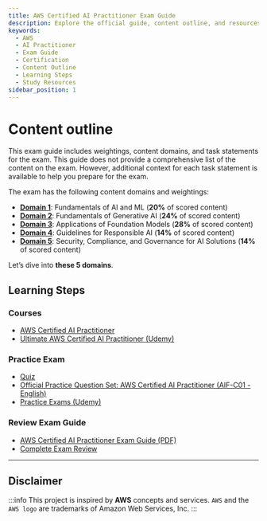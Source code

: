 ```yaml
---
title: AWS Certified AI Practitioner Exam Guide
description: Explore the official guide, content outline, and resources for the AWS Certified AI Practitioner exam, including domains, tasks, and learning steps.
keywords:
  - AWS
  - AI Practitioner
  - Exam Guide
  - Certification
  - Content Outline
  - Learning Steps
  - Study Resources
sidebar_position: 1
---
```


# Content outline

This exam guide includes weightings, content domains, and task statements for the
exam. This guide does not provide a comprehensive list of the content on the exam.
However, additional context for each task statement is available to help you prepare
for the exam.

The exam has the following content domains and weightings:

- [**Domain 1**](/docs/category/domain-1-fundamentals-of-ai-and-ml): Fundamentals of AI and ML (**20%** of scored content)
- [**Domain 2**](/docs/category/domain-2-fundamentals-of-generative-ai): Fundamentals of Generative AI (**24%** of scored content)
- [**Domain 3**](/docs/category/domain-3-applications-of-foundation-models): Applications of Foundation Models (**28%** of scored content)
- [**Domain 4**](/docs/category/domain-4-guidelines-for-responsible-ai): Guidelines for Responsible AI (**14%** of scored content)
- [**Domain 5**](/docs/category/domain-5-security-compliance-and-governance-for-ai-solutions): Security, Compliance, and Governance for AI Solutions (**14%** of
scored content)

Let’s dive into **these 5 domains**.

## Learning Steps

### Courses

- [AWS Certified AI Practitioner](https://skillbuilder.aws/category/exam-prep/ai-practitioner)
- [Ultimate AWS Certified AI Practitioner (Udemy)](https://www.udemy.com/share/10bvGH3@dMEoXyQMr8TyOxq_GvmzW5-dxijo3kQwIIQ50aPL1SdVM5iRMLN2rJOc1NQZXTRwTw==/)

### Practice Exam
- [Quiz](/quiz)
- [Official Practice Question Set: AWS Certified AI Practitioner (AIF-C01 - English)](https://skillbuilder.aws/learn/4URFGY63KV/official-practice-question-set-aws-certified-ai-practitioner--aifc01--english/FVG43Y1PAX)
- [Practice Exams (Udemy)](https://www.udemy.com/share/10bvxV3@Zya8zlCVA1fNdyLQjhf2GgpJFi2fyg7-lVdo8uz8CoTvrxqB4V3VIk82dmbs8-hz-A==/)

### Review Exam Guide
- [AWS Certified AI Practitioner Exam Guide (PDF)](https://d1.awsstatic.com/training-and-certification/docs-ai-practitioner/AWS-Certified-AI-Practitioner_Exam-Guide.pdf)
- [Complete Exam Review](https://genai.practitioner.help/)

---

## Disclaimer

:::info
This project is inspired by **AWS** concepts and services. `AWS` and the `AWS logo` are trademarks of Amazon Web Services, Inc.
:::

